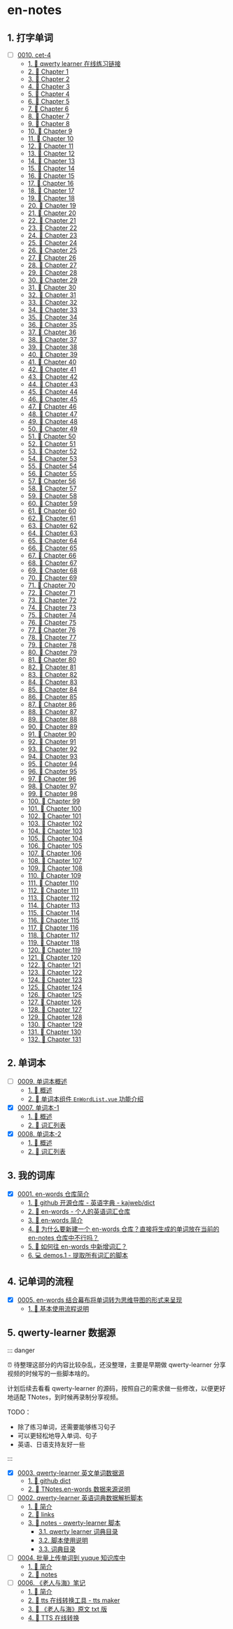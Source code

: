 # en-notes


## 1. 打字单词

- [ ] [0010. cet-4](https://tdahuyou.github.io/TNotes.en-notes/notes/0010.%20cet-4/README)
  - [1. 🔗 qwerty learner 在线练习链接](https://tdahuyou.github.io/TNotes.en-notes/notes/0010.%20cet-4/README#1--qwerty-learner-在线练习链接)
  - [2. 🎯 Chapter 1](https://tdahuyou.github.io/TNotes.en-notes/notes/0010.%20cet-4/README#2--chapter-1)
  - [3. 🎯 Chapter 2](https://tdahuyou.github.io/TNotes.en-notes/notes/0010.%20cet-4/README#3--chapter-2)
  - [4. 🎯 Chapter 3](https://tdahuyou.github.io/TNotes.en-notes/notes/0010.%20cet-4/README#4--chapter-3)
  - [5. 🎯 Chapter 4](https://tdahuyou.github.io/TNotes.en-notes/notes/0010.%20cet-4/README#5--chapter-4)
  - [6. 🎯 Chapter 5](https://tdahuyou.github.io/TNotes.en-notes/notes/0010.%20cet-4/README#6--chapter-5)
  - [7. 🎯 Chapter 6](https://tdahuyou.github.io/TNotes.en-notes/notes/0010.%20cet-4/README#7--chapter-6)
  - [8. 🎯 Chapter 7](https://tdahuyou.github.io/TNotes.en-notes/notes/0010.%20cet-4/README#8--chapter-7)
  - [9. 🎯 Chapter 8](https://tdahuyou.github.io/TNotes.en-notes/notes/0010.%20cet-4/README#9--chapter-8)
  - [10. 🎯 Chapter 9](https://tdahuyou.github.io/TNotes.en-notes/notes/0010.%20cet-4/README#10--chapter-9)
  - [11. 🎯 Chapter 10](https://tdahuyou.github.io/TNotes.en-notes/notes/0010.%20cet-4/README#11--chapter-10)
  - [12. 🎯 Chapter 11](https://tdahuyou.github.io/TNotes.en-notes/notes/0010.%20cet-4/README#12--chapter-11)
  - [13. 🎯 Chapter 12](https://tdahuyou.github.io/TNotes.en-notes/notes/0010.%20cet-4/README#13--chapter-12)
  - [14. 🎯 Chapter 13](https://tdahuyou.github.io/TNotes.en-notes/notes/0010.%20cet-4/README#14--chapter-13)
  - [15. 🎯 Chapter 14](https://tdahuyou.github.io/TNotes.en-notes/notes/0010.%20cet-4/README#15--chapter-14)
  - [16. 🎯 Chapter 15](https://tdahuyou.github.io/TNotes.en-notes/notes/0010.%20cet-4/README#16--chapter-15)
  - [17. 🎯 Chapter 16](https://tdahuyou.github.io/TNotes.en-notes/notes/0010.%20cet-4/README#17--chapter-16)
  - [18. 🎯 Chapter 17](https://tdahuyou.github.io/TNotes.en-notes/notes/0010.%20cet-4/README#18--chapter-17)
  - [19. 🎯 Chapter 18](https://tdahuyou.github.io/TNotes.en-notes/notes/0010.%20cet-4/README#19--chapter-18)
  - [20. 🎯 Chapter 19](https://tdahuyou.github.io/TNotes.en-notes/notes/0010.%20cet-4/README#20--chapter-19)
  - [21. 🎯 Chapter 20](https://tdahuyou.github.io/TNotes.en-notes/notes/0010.%20cet-4/README#21--chapter-20)
  - [22. 🎯 Chapter 21](https://tdahuyou.github.io/TNotes.en-notes/notes/0010.%20cet-4/README#22--chapter-21)
  - [23. 🎯 Chapter 22](https://tdahuyou.github.io/TNotes.en-notes/notes/0010.%20cet-4/README#23--chapter-22)
  - [24. 🎯 Chapter 23](https://tdahuyou.github.io/TNotes.en-notes/notes/0010.%20cet-4/README#24--chapter-23)
  - [25. 🎯 Chapter 24](https://tdahuyou.github.io/TNotes.en-notes/notes/0010.%20cet-4/README#25--chapter-24)
  - [26. 🎯 Chapter 25](https://tdahuyou.github.io/TNotes.en-notes/notes/0010.%20cet-4/README#26--chapter-25)
  - [27. 🎯 Chapter 26](https://tdahuyou.github.io/TNotes.en-notes/notes/0010.%20cet-4/README#27--chapter-26)
  - [28. 🎯 Chapter 27](https://tdahuyou.github.io/TNotes.en-notes/notes/0010.%20cet-4/README#28--chapter-27)
  - [29. 🎯 Chapter 28](https://tdahuyou.github.io/TNotes.en-notes/notes/0010.%20cet-4/README#29--chapter-28)
  - [30. 🎯 Chapter 29](https://tdahuyou.github.io/TNotes.en-notes/notes/0010.%20cet-4/README#30--chapter-29)
  - [31. 🎯 Chapter 30](https://tdahuyou.github.io/TNotes.en-notes/notes/0010.%20cet-4/README#31--chapter-30)
  - [32. 🎯 Chapter 31](https://tdahuyou.github.io/TNotes.en-notes/notes/0010.%20cet-4/README#32--chapter-31)
  - [33. 🎯 Chapter 32](https://tdahuyou.github.io/TNotes.en-notes/notes/0010.%20cet-4/README#33--chapter-32)
  - [34. 🎯 Chapter 33](https://tdahuyou.github.io/TNotes.en-notes/notes/0010.%20cet-4/README#34--chapter-33)
  - [35. 🎯 Chapter 34](https://tdahuyou.github.io/TNotes.en-notes/notes/0010.%20cet-4/README#35--chapter-34)
  - [36. 🎯 Chapter 35](https://tdahuyou.github.io/TNotes.en-notes/notes/0010.%20cet-4/README#36--chapter-35)
  - [37. 🎯 Chapter 36](https://tdahuyou.github.io/TNotes.en-notes/notes/0010.%20cet-4/README#37--chapter-36)
  - [38. 🎯 Chapter 37](https://tdahuyou.github.io/TNotes.en-notes/notes/0010.%20cet-4/README#38--chapter-37)
  - [39. 🎯 Chapter 38](https://tdahuyou.github.io/TNotes.en-notes/notes/0010.%20cet-4/README#39--chapter-38)
  - [40. 🎯 Chapter 39](https://tdahuyou.github.io/TNotes.en-notes/notes/0010.%20cet-4/README#40--chapter-39)
  - [41. 🎯 Chapter 40](https://tdahuyou.github.io/TNotes.en-notes/notes/0010.%20cet-4/README#41--chapter-40)
  - [42. 🎯 Chapter 41](https://tdahuyou.github.io/TNotes.en-notes/notes/0010.%20cet-4/README#42--chapter-41)
  - [43. 🎯 Chapter 42](https://tdahuyou.github.io/TNotes.en-notes/notes/0010.%20cet-4/README#43--chapter-42)
  - [44. 🎯 Chapter 43](https://tdahuyou.github.io/TNotes.en-notes/notes/0010.%20cet-4/README#44--chapter-43)
  - [45. 🎯 Chapter 44](https://tdahuyou.github.io/TNotes.en-notes/notes/0010.%20cet-4/README#45--chapter-44)
  - [46. 🎯 Chapter 45](https://tdahuyou.github.io/TNotes.en-notes/notes/0010.%20cet-4/README#46--chapter-45)
  - [47. 🎯 Chapter 46](https://tdahuyou.github.io/TNotes.en-notes/notes/0010.%20cet-4/README#47--chapter-46)
  - [48. 🎯 Chapter 47](https://tdahuyou.github.io/TNotes.en-notes/notes/0010.%20cet-4/README#48--chapter-47)
  - [49. 🎯 Chapter 48](https://tdahuyou.github.io/TNotes.en-notes/notes/0010.%20cet-4/README#49--chapter-48)
  - [50. 🎯 Chapter 49](https://tdahuyou.github.io/TNotes.en-notes/notes/0010.%20cet-4/README#50--chapter-49)
  - [51. 🎯 Chapter 50](https://tdahuyou.github.io/TNotes.en-notes/notes/0010.%20cet-4/README#51--chapter-50)
  - [52. 🎯 Chapter 51](https://tdahuyou.github.io/TNotes.en-notes/notes/0010.%20cet-4/README#52--chapter-51)
  - [53. 🎯 Chapter 52](https://tdahuyou.github.io/TNotes.en-notes/notes/0010.%20cet-4/README#53--chapter-52)
  - [54. 🎯 Chapter 53](https://tdahuyou.github.io/TNotes.en-notes/notes/0010.%20cet-4/README#54--chapter-53)
  - [55. 🎯 Chapter 54](https://tdahuyou.github.io/TNotes.en-notes/notes/0010.%20cet-4/README#55--chapter-54)
  - [56. 🎯 Chapter 55](https://tdahuyou.github.io/TNotes.en-notes/notes/0010.%20cet-4/README#56--chapter-55)
  - [57. 🎯 Chapter 56](https://tdahuyou.github.io/TNotes.en-notes/notes/0010.%20cet-4/README#57--chapter-56)
  - [58. 🎯 Chapter 57](https://tdahuyou.github.io/TNotes.en-notes/notes/0010.%20cet-4/README#58--chapter-57)
  - [59. 🎯 Chapter 58](https://tdahuyou.github.io/TNotes.en-notes/notes/0010.%20cet-4/README#59--chapter-58)
  - [60. 🎯 Chapter 59](https://tdahuyou.github.io/TNotes.en-notes/notes/0010.%20cet-4/README#60--chapter-59)
  - [61. 🎯 Chapter 60](https://tdahuyou.github.io/TNotes.en-notes/notes/0010.%20cet-4/README#61--chapter-60)
  - [62. 🎯 Chapter 61](https://tdahuyou.github.io/TNotes.en-notes/notes/0010.%20cet-4/README#62--chapter-61)
  - [63. 🎯 Chapter 62](https://tdahuyou.github.io/TNotes.en-notes/notes/0010.%20cet-4/README#63--chapter-62)
  - [64. 🎯 Chapter 63](https://tdahuyou.github.io/TNotes.en-notes/notes/0010.%20cet-4/README#64--chapter-63)
  - [65. 🎯 Chapter 64](https://tdahuyou.github.io/TNotes.en-notes/notes/0010.%20cet-4/README#65--chapter-64)
  - [66. 🎯 Chapter 65](https://tdahuyou.github.io/TNotes.en-notes/notes/0010.%20cet-4/README#66--chapter-65)
  - [67. 🎯 Chapter 66](https://tdahuyou.github.io/TNotes.en-notes/notes/0010.%20cet-4/README#67--chapter-66)
  - [68. 🎯 Chapter 67](https://tdahuyou.github.io/TNotes.en-notes/notes/0010.%20cet-4/README#68--chapter-67)
  - [69. 🎯 Chapter 68](https://tdahuyou.github.io/TNotes.en-notes/notes/0010.%20cet-4/README#69--chapter-68)
  - [70. 🎯 Chapter 69](https://tdahuyou.github.io/TNotes.en-notes/notes/0010.%20cet-4/README#70--chapter-69)
  - [71. 🎯 Chapter 70](https://tdahuyou.github.io/TNotes.en-notes/notes/0010.%20cet-4/README#71--chapter-70)
  - [72. 🎯 Chapter 71](https://tdahuyou.github.io/TNotes.en-notes/notes/0010.%20cet-4/README#72--chapter-71)
  - [73. 🎯 Chapter 72](https://tdahuyou.github.io/TNotes.en-notes/notes/0010.%20cet-4/README#73--chapter-72)
  - [74. 🎯 Chapter 73](https://tdahuyou.github.io/TNotes.en-notes/notes/0010.%20cet-4/README#74--chapter-73)
  - [75. 🎯 Chapter 74](https://tdahuyou.github.io/TNotes.en-notes/notes/0010.%20cet-4/README#75--chapter-74)
  - [76. 🎯 Chapter 75](https://tdahuyou.github.io/TNotes.en-notes/notes/0010.%20cet-4/README#76--chapter-75)
  - [77. 🎯 Chapter 76](https://tdahuyou.github.io/TNotes.en-notes/notes/0010.%20cet-4/README#77--chapter-76)
  - [78. 🎯 Chapter 77](https://tdahuyou.github.io/TNotes.en-notes/notes/0010.%20cet-4/README#78--chapter-77)
  - [79. 🎯 Chapter 78](https://tdahuyou.github.io/TNotes.en-notes/notes/0010.%20cet-4/README#79--chapter-78)
  - [80. 🎯 Chapter 79](https://tdahuyou.github.io/TNotes.en-notes/notes/0010.%20cet-4/README#80--chapter-79)
  - [81. 🎯 Chapter 80](https://tdahuyou.github.io/TNotes.en-notes/notes/0010.%20cet-4/README#81--chapter-80)
  - [82. 🎯 Chapter 81](https://tdahuyou.github.io/TNotes.en-notes/notes/0010.%20cet-4/README#82--chapter-81)
  - [83. 🎯 Chapter 82](https://tdahuyou.github.io/TNotes.en-notes/notes/0010.%20cet-4/README#83--chapter-82)
  - [84. 🎯 Chapter 83](https://tdahuyou.github.io/TNotes.en-notes/notes/0010.%20cet-4/README#84--chapter-83)
  - [85. 🎯 Chapter 84](https://tdahuyou.github.io/TNotes.en-notes/notes/0010.%20cet-4/README#85--chapter-84)
  - [86. 🎯 Chapter 85](https://tdahuyou.github.io/TNotes.en-notes/notes/0010.%20cet-4/README#86--chapter-85)
  - [87. 🎯 Chapter 86](https://tdahuyou.github.io/TNotes.en-notes/notes/0010.%20cet-4/README#87--chapter-86)
  - [88. 🎯 Chapter 87](https://tdahuyou.github.io/TNotes.en-notes/notes/0010.%20cet-4/README#88--chapter-87)
  - [89. 🎯 Chapter 88](https://tdahuyou.github.io/TNotes.en-notes/notes/0010.%20cet-4/README#89--chapter-88)
  - [90. 🎯 Chapter 89](https://tdahuyou.github.io/TNotes.en-notes/notes/0010.%20cet-4/README#90--chapter-89)
  - [91. 🎯 Chapter 90](https://tdahuyou.github.io/TNotes.en-notes/notes/0010.%20cet-4/README#91--chapter-90)
  - [92. 🎯 Chapter 91](https://tdahuyou.github.io/TNotes.en-notes/notes/0010.%20cet-4/README#92--chapter-91)
  - [93. 🎯 Chapter 92](https://tdahuyou.github.io/TNotes.en-notes/notes/0010.%20cet-4/README#93--chapter-92)
  - [94. 🎯 Chapter 93](https://tdahuyou.github.io/TNotes.en-notes/notes/0010.%20cet-4/README#94--chapter-93)
  - [95. 🎯 Chapter 94](https://tdahuyou.github.io/TNotes.en-notes/notes/0010.%20cet-4/README#95--chapter-94)
  - [96. 🎯 Chapter 95](https://tdahuyou.github.io/TNotes.en-notes/notes/0010.%20cet-4/README#96--chapter-95)
  - [97. 🎯 Chapter 96](https://tdahuyou.github.io/TNotes.en-notes/notes/0010.%20cet-4/README#97--chapter-96)
  - [98. 🎯 Chapter 97](https://tdahuyou.github.io/TNotes.en-notes/notes/0010.%20cet-4/README#98--chapter-97)
  - [99. 🎯 Chapter 98](https://tdahuyou.github.io/TNotes.en-notes/notes/0010.%20cet-4/README#99--chapter-98)
  - [100. 🎯 Chapter 99](https://tdahuyou.github.io/TNotes.en-notes/notes/0010.%20cet-4/README#100--chapter-99)
  - [101. 🎯 Chapter 100](https://tdahuyou.github.io/TNotes.en-notes/notes/0010.%20cet-4/README#101--chapter-100)
  - [102. 🎯 Chapter 101](https://tdahuyou.github.io/TNotes.en-notes/notes/0010.%20cet-4/README#102--chapter-101)
  - [103. 🎯 Chapter 102](https://tdahuyou.github.io/TNotes.en-notes/notes/0010.%20cet-4/README#103--chapter-102)
  - [104. 🎯 Chapter 103](https://tdahuyou.github.io/TNotes.en-notes/notes/0010.%20cet-4/README#104--chapter-103)
  - [105. 🎯 Chapter 104](https://tdahuyou.github.io/TNotes.en-notes/notes/0010.%20cet-4/README#105--chapter-104)
  - [106. 🎯 Chapter 105](https://tdahuyou.github.io/TNotes.en-notes/notes/0010.%20cet-4/README#106--chapter-105)
  - [107. 🎯 Chapter 106](https://tdahuyou.github.io/TNotes.en-notes/notes/0010.%20cet-4/README#107--chapter-106)
  - [108. 🎯 Chapter 107](https://tdahuyou.github.io/TNotes.en-notes/notes/0010.%20cet-4/README#108--chapter-107)
  - [109. 🎯 Chapter 108](https://tdahuyou.github.io/TNotes.en-notes/notes/0010.%20cet-4/README#109--chapter-108)
  - [110. 🎯 Chapter 109](https://tdahuyou.github.io/TNotes.en-notes/notes/0010.%20cet-4/README#110--chapter-109)
  - [111. 🎯 Chapter 110](https://tdahuyou.github.io/TNotes.en-notes/notes/0010.%20cet-4/README#111--chapter-110)
  - [112. 🎯 Chapter 111](https://tdahuyou.github.io/TNotes.en-notes/notes/0010.%20cet-4/README#112--chapter-111)
  - [113. 🎯 Chapter 112](https://tdahuyou.github.io/TNotes.en-notes/notes/0010.%20cet-4/README#113--chapter-112)
  - [114. 🎯 Chapter 113](https://tdahuyou.github.io/TNotes.en-notes/notes/0010.%20cet-4/README#114--chapter-113)
  - [115. 🎯 Chapter 114](https://tdahuyou.github.io/TNotes.en-notes/notes/0010.%20cet-4/README#115--chapter-114)
  - [116. 🎯 Chapter 115](https://tdahuyou.github.io/TNotes.en-notes/notes/0010.%20cet-4/README#116--chapter-115)
  - [117. 🎯 Chapter 116](https://tdahuyou.github.io/TNotes.en-notes/notes/0010.%20cet-4/README#117--chapter-116)
  - [118. 🎯 Chapter 117](https://tdahuyou.github.io/TNotes.en-notes/notes/0010.%20cet-4/README#118--chapter-117)
  - [119. 🎯 Chapter 118](https://tdahuyou.github.io/TNotes.en-notes/notes/0010.%20cet-4/README#119--chapter-118)
  - [120. 🎯 Chapter 119](https://tdahuyou.github.io/TNotes.en-notes/notes/0010.%20cet-4/README#120--chapter-119)
  - [121. 🎯 Chapter 120](https://tdahuyou.github.io/TNotes.en-notes/notes/0010.%20cet-4/README#121--chapter-120)
  - [122. 🎯 Chapter 121](https://tdahuyou.github.io/TNotes.en-notes/notes/0010.%20cet-4/README#122--chapter-121)
  - [123. 🎯 Chapter 122](https://tdahuyou.github.io/TNotes.en-notes/notes/0010.%20cet-4/README#123--chapter-122)
  - [124. 🎯 Chapter 123](https://tdahuyou.github.io/TNotes.en-notes/notes/0010.%20cet-4/README#124--chapter-123)
  - [125. 🎯 Chapter 124](https://tdahuyou.github.io/TNotes.en-notes/notes/0010.%20cet-4/README#125--chapter-124)
  - [126. 🎯 Chapter 125](https://tdahuyou.github.io/TNotes.en-notes/notes/0010.%20cet-4/README#126--chapter-125)
  - [127. 🎯 Chapter 126](https://tdahuyou.github.io/TNotes.en-notes/notes/0010.%20cet-4/README#127--chapter-126)
  - [128. 🎯 Chapter 127](https://tdahuyou.github.io/TNotes.en-notes/notes/0010.%20cet-4/README#128--chapter-127)
  - [129. 🎯 Chapter 128](https://tdahuyou.github.io/TNotes.en-notes/notes/0010.%20cet-4/README#129--chapter-128)
  - [130. 🎯 Chapter 129](https://tdahuyou.github.io/TNotes.en-notes/notes/0010.%20cet-4/README#130--chapter-129)
  - [131. 🎯 Chapter 130](https://tdahuyou.github.io/TNotes.en-notes/notes/0010.%20cet-4/README#131--chapter-130)
  - [132. 🎯 Chapter 131](https://tdahuyou.github.io/TNotes.en-notes/notes/0010.%20cet-4/README#132--chapter-131)

## 2. 单词本

- [ ] [0009. 单词本概述](https://tdahuyou.github.io/TNotes.en-notes/notes/0009.%20%E5%8D%95%E8%AF%8D%E6%9C%AC%E6%A6%82%E8%BF%B0/README)
  - [1. 📝 概述](https://tdahuyou.github.io/TNotes.en-notes/notes/0009.%20%E5%8D%95%E8%AF%8D%E6%9C%AC%E6%A6%82%E8%BF%B0/README#1--概述)
  - [2. 📒 单词本组件 `EnWordList.vue` 功能介绍](https://tdahuyou.github.io/TNotes.en-notes/notes/0009.%20%E5%8D%95%E8%AF%8D%E6%9C%AC%E6%A6%82%E8%BF%B0/README#2--单词本组件-enwordlistvue-功能介绍)
- [x] [0007. 单词本-1](https://tdahuyou.github.io/TNotes.en-notes/notes/0007.%20%E5%8D%95%E8%AF%8D%E6%9C%AC-1/README)
  - [1. 📝 概述](https://tdahuyou.github.io/TNotes.en-notes/notes/0007.%20%E5%8D%95%E8%AF%8D%E6%9C%AC-1/README#1--概述)
  - [2. 📒 词汇列表](https://tdahuyou.github.io/TNotes.en-notes/notes/0007.%20%E5%8D%95%E8%AF%8D%E6%9C%AC-1/README#2--词汇列表)
- [x] [0008. 单词本-2](https://tdahuyou.github.io/TNotes.en-notes/notes/0008.%20%E5%8D%95%E8%AF%8D%E6%9C%AC-2/README)
  - [1. 📝 概述](https://tdahuyou.github.io/TNotes.en-notes/notes/0008.%20%E5%8D%95%E8%AF%8D%E6%9C%AC-2/README#1--概述)
  - [2. 📒 词汇列表](https://tdahuyou.github.io/TNotes.en-notes/notes/0008.%20%E5%8D%95%E8%AF%8D%E6%9C%AC-2/README#2--词汇列表)

## 3. 我的词库

- [x] [0001. en-words 仓库简介](https://tdahuyou.github.io/TNotes.en-notes/notes/0001.%20en-words%20%E4%BB%93%E5%BA%93%E7%AE%80%E4%BB%8B/README)
  - [1. 🔗 github 开源仓库 - 英语字典 - kajweb/dict](https://tdahuyou.github.io/TNotes.en-notes/notes/0001.%20en-words%20%E4%BB%93%E5%BA%93%E7%AE%80%E4%BB%8B/README#1--github-开源仓库---英语字典---kajwebdict)
  - [2. 🔗 en-words - 个人的英语词汇仓库](https://tdahuyou.github.io/TNotes.en-notes/notes/0001.%20en-words%20%E4%BB%93%E5%BA%93%E7%AE%80%E4%BB%8B/README#2--en-words---个人的英语词汇仓库)
  - [3. 📒 en-words 简介](https://tdahuyou.github.io/TNotes.en-notes/notes/0001.%20en-words%20%E4%BB%93%E5%BA%93%E7%AE%80%E4%BB%8B/README#3--en-words-简介)
  - [4. 🤔 为什么要新建一个 en-words 仓库？直接将生成的单词放在当前的 en-notes 仓库中不行吗？](https://tdahuyou.github.io/TNotes.en-notes/notes/0001.%20en-words%20%E4%BB%93%E5%BA%93%E7%AE%80%E4%BB%8B/README#4--为什么要新建一个-en-words-仓库直接将生成的单词放在当前的-en-notes-仓库中不行吗)
  - [5. 🤔 如何往 en-words 中新增词汇？](https://tdahuyou.github.io/TNotes.en-notes/notes/0001.%20en-words%20%E4%BB%93%E5%BA%93%E7%AE%80%E4%BB%8B/README#5--如何往-en-words-中新增词汇)
  - [6. 💻 demos.1 - 提取所有词汇的脚本](https://tdahuyou.github.io/TNotes.en-notes/notes/0001.%20en-words%20%E4%BB%93%E5%BA%93%E7%AE%80%E4%BB%8B/README#6--demos1---提取所有词汇的脚本)

## 4. 记单词的流程

- [x] [0005. en-words 结合幕布将单词转为思维导图的形式来呈现](https://tdahuyou.github.io/TNotes.en-notes/notes/0005.%20en-words%20%E7%BB%93%E5%90%88%E5%B9%95%E5%B8%83%E5%B0%86%E5%8D%95%E8%AF%8D%E8%BD%AC%E4%B8%BA%E6%80%9D%E7%BB%B4%E5%AF%BC%E5%9B%BE%E7%9A%84%E5%BD%A2%E5%BC%8F%E6%9D%A5%E5%91%88%E7%8E%B0/README)
  - [1. 📒 基本使用流程说明](https://tdahuyou.github.io/TNotes.en-notes/notes/0005.%20en-words%20%E7%BB%93%E5%90%88%E5%B9%95%E5%B8%83%E5%B0%86%E5%8D%95%E8%AF%8D%E8%BD%AC%E4%B8%BA%E6%80%9D%E7%BB%B4%E5%AF%BC%E5%9B%BE%E7%9A%84%E5%BD%A2%E5%BC%8F%E6%9D%A5%E5%91%88%E7%8E%B0/README#1--基本使用流程说明)

## 5. qwerty-learner 数据源

::: danger

⏰ 待整理这部分的内容比较杂乱，还没整理，主要是早期做 qwerty-learner 分享视频的时候写的一些脚本啥的。

计划后续去看看 qwerty-learner 的源码，按照自己的需求做一些修改，以便更好地适配 TNotes，到时候再录制分享视频。

TODO：

- 除了练习单词，还需要能够练习句子
- 可以更轻松地导入单词、句子
- 英语、日语支持友好一些

:::

- [x] [0003. qwerty-learner 英文单词数据源](https://tdahuyou.github.io/TNotes.en-notes/notes/0003.%20qwerty-learner%20%E8%8B%B1%E6%96%87%E5%8D%95%E8%AF%8D%E6%95%B0%E6%8D%AE%E6%BA%90/README)
  - [1. 🔗 github dict](https://tdahuyou.github.io/TNotes.en-notes/notes/0003.%20qwerty-learner%20%E8%8B%B1%E6%96%87%E5%8D%95%E8%AF%8D%E6%95%B0%E6%8D%AE%E6%BA%90/README#1--github-dict)
  - [2. 📒 TNotes.en-words 数据来源说明](https://tdahuyou.github.io/TNotes.en-notes/notes/0003.%20qwerty-learner%20%E8%8B%B1%E6%96%87%E5%8D%95%E8%AF%8D%E6%95%B0%E6%8D%AE%E6%BA%90/README#2--tnotesen-words-数据来源说明)
- [ ] [0002. qwerty-learner 英语词典数据解析脚本](https://tdahuyou.github.io/TNotes.en-notes/notes/0002.%20qwerty-learner%20%E8%8B%B1%E8%AF%AD%E8%AF%8D%E5%85%B8%E6%95%B0%E6%8D%AE%E8%A7%A3%E6%9E%90%E8%84%9A%E6%9C%AC/README)
  - [1. 📝 简介](https://tdahuyou.github.io/TNotes.en-notes/notes/0002.%20qwerty-learner%20%E8%8B%B1%E8%AF%AD%E8%AF%8D%E5%85%B8%E6%95%B0%E6%8D%AE%E8%A7%A3%E6%9E%90%E8%84%9A%E6%9C%AC/README#1--简介)
  - [2. 🔗 links](https://tdahuyou.github.io/TNotes.en-notes/notes/0002.%20qwerty-learner%20%E8%8B%B1%E8%AF%AD%E8%AF%8D%E5%85%B8%E6%95%B0%E6%8D%AE%E8%A7%A3%E6%9E%90%E8%84%9A%E6%9C%AC/README#2--links)
  - [3. 📒 notes - qwerty-learner 脚本](https://tdahuyou.github.io/TNotes.en-notes/notes/0002.%20qwerty-learner%20%E8%8B%B1%E8%AF%AD%E8%AF%8D%E5%85%B8%E6%95%B0%E6%8D%AE%E8%A7%A3%E6%9E%90%E8%84%9A%E6%9C%AC/README#3--notes---qwerty-learner-脚本)
    - [3.1. qwerty learner 词典目录](https://tdahuyou.github.io/TNotes.en-notes/notes/0002.%20qwerty-learner%20%E8%8B%B1%E8%AF%AD%E8%AF%8D%E5%85%B8%E6%95%B0%E6%8D%AE%E8%A7%A3%E6%9E%90%E8%84%9A%E6%9C%AC/README#31-qwerty-learner-词典目录)
    - [3.2. 脚本使用说明](https://tdahuyou.github.io/TNotes.en-notes/notes/0002.%20qwerty-learner%20%E8%8B%B1%E8%AF%AD%E8%AF%8D%E5%85%B8%E6%95%B0%E6%8D%AE%E8%A7%A3%E6%9E%90%E8%84%9A%E6%9C%AC/README#32-脚本使用说明)
    - [3.3. 词典目录](https://tdahuyou.github.io/TNotes.en-notes/notes/0002.%20qwerty-learner%20%E8%8B%B1%E8%AF%AD%E8%AF%8D%E5%85%B8%E6%95%B0%E6%8D%AE%E8%A7%A3%E6%9E%90%E8%84%9A%E6%9C%AC/README#33-词典目录)
- [ ] [0004. 批量上传单词到 yuque 知识库中](https://tdahuyou.github.io/TNotes.en-notes/notes/0004.%20%E6%89%B9%E9%87%8F%E4%B8%8A%E4%BC%A0%E5%8D%95%E8%AF%8D%E5%88%B0%20yuque%20%E7%9F%A5%E8%AF%86%E5%BA%93%E4%B8%AD/README)
  - [1. 📝 简介](https://tdahuyou.github.io/TNotes.en-notes/notes/0004.%20%E6%89%B9%E9%87%8F%E4%B8%8A%E4%BC%A0%E5%8D%95%E8%AF%8D%E5%88%B0%20yuque%20%E7%9F%A5%E8%AF%86%E5%BA%93%E4%B8%AD/README#1--简介)
  - [2. 📒 notes](https://tdahuyou.github.io/TNotes.en-notes/notes/0004.%20%E6%89%B9%E9%87%8F%E4%B8%8A%E4%BC%A0%E5%8D%95%E8%AF%8D%E5%88%B0%20yuque%20%E7%9F%A5%E8%AF%86%E5%BA%93%E4%B8%AD/README#2--notes)
- [ ] [0006. 《老人与海》笔记](https://tdahuyou.github.io/TNotes.en-notes/notes/0006.%20%E3%80%8A%E8%80%81%E4%BA%BA%E4%B8%8E%E6%B5%B7%E3%80%8B%E7%AC%94%E8%AE%B0/README)
  - [1. 📝 简介](https://tdahuyou.github.io/TNotes.en-notes/notes/0006.%20%E3%80%8A%E8%80%81%E4%BA%BA%E4%B8%8E%E6%B5%B7%E3%80%8B%E7%AC%94%E8%AE%B0/README#1--简介)
  - [2. 🔗 tts 在线转换工具 - tts maker](https://tdahuyou.github.io/TNotes.en-notes/notes/0006.%20%E3%80%8A%E8%80%81%E4%BA%BA%E4%B8%8E%E6%B5%B7%E3%80%8B%E7%AC%94%E8%AE%B0/README#2--tts-在线转换工具---tts-maker)
  - [3. 📂 《老人与海》原文 txt 版](https://tdahuyou.github.io/TNotes.en-notes/notes/0006.%20%E3%80%8A%E8%80%81%E4%BA%BA%E4%B8%8E%E6%B5%B7%E3%80%8B%E7%AC%94%E8%AE%B0/README#3--老人与海原文-txt-版)
  - [4. 📒 TTS 在线转换](https://tdahuyou.github.io/TNotes.en-notes/notes/0006.%20%E3%80%8A%E8%80%81%E4%BA%BA%E4%B8%8E%E6%B5%B7%E3%80%8B%E7%AC%94%E8%AE%B0/README#4--tts-在线转换)
